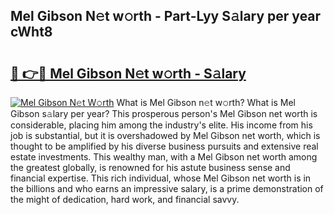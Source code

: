 ## Mel Gibson N𝚎t w𝚘rth - Part-Lyy S𝚊lary per year cWht8

# <h2><a href="http://gc4z0qy.nevu.top/?p=Mel+Gibson">🔗 👉🔴 Mel Gibson N𝚎t w𝚘rth - S𝚊lary</a></h2>

[![Mel Gibson N𝚎t W𝚘rth](https://i.imgur.com/Oavwk0R.jpeg)](http://gc4z0qy.nevu.top/?p=Mel+Gibson)
What is Mel Gibson n𝚎t w𝚘rth? What is Mel Gibson s𝚊lary per year?
This prosperous person's Mel Gibson net worth is considerable, placing him among the industry's elite. His income from his job is substantial, but it is overshadowed by Mel Gibson net worth, which is thought to be amplified by his diverse business pursuits and extensive real estate investments. This wealthy man, with a Mel Gibson net worth among the greatest globally, is renowned for his astute business sense and financial expertise. This rich individual, whose Mel Gibson net worth is in the billions and who earns an impressive salary, is a prime demonstration of the might of dedication, hard work, and financial savvy.

